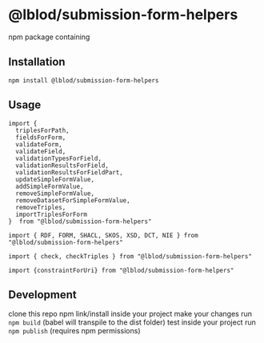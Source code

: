 # @lblod/submission-form-helpers
npm package containing 

## Installation
`npm install @lblod/submission-form-helpers`

## Usage
```
import {
  triplesForPath,
  fieldsForForm,
  validateForm,
  validateField,
  validationTypesForField,
  validationResultsForField,
  validationResultsForFieldPart,
  updateSimpleFormValue,
  addSimpleFormValue,
  removeSimpleFormValue,
  removeDatasetForSimpleFormValue,
  removeTriples,
  importTriplesForForm
}  from "@lblod/submission-form-helpers"

import { RDF, FORM, SHACL, SKOS, XSD, DCT, NIE } from "@lblod/submission-form-helpers"

import { check, checkTriples } from "@lblod/submission-form-helpers"

import {constraintForUri} from "@lblod/submission-form-helpers"
```

## Development
clone this repo
npm link/install inside your project
make your changes
run `npm build` (babel will transpile to the dist folder)
test inside your project
run `npm publish` (requires npm permissions)



